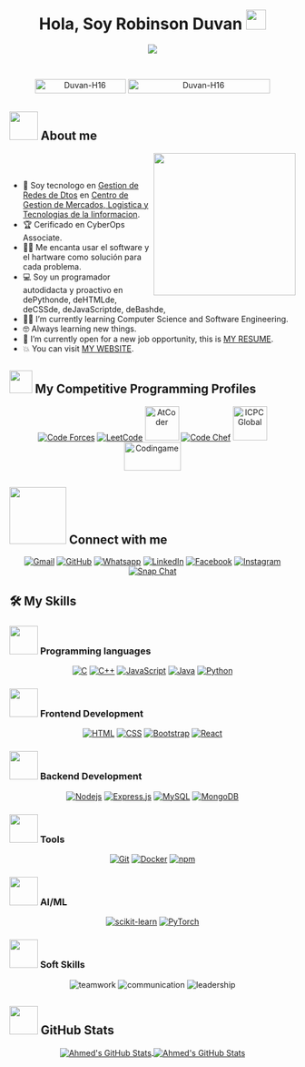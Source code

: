 <h1 align="center">Hola, Soy Robinson Duvan <img src="https://media.giphy.com/media/hvRJCLFzcasrR4ia7z/giphy.gif" width="35"></h1>
<p align="center">
  <a href="https://github.com/DenverCoder1/readme-typing-svg">
    <img src="https://readme-typing-svg.herokuapp.com?font=Time+New+Roman&color=%23C8BE25&size=25&center=true&vCenter=true&width=600&height=100&lines=Tecnologo+En+Redes+Duvan-H16;Gestion+de+Redes+de+Datos;Cyber+Security;Creacion+de+VLANs;Capasitado+en+CCNA;Instervencion+de+Redes;Cableado+Estructurado;Programacion+en+diferentes+lenguages">
  </a>
</p>

<br>

<p align="center">
  <img src="https://komarev.com/ghpvc/?username=Duvan-H16&label=Profile%20views&color=0047AB&style=plastic?" alt="Duvan-H16" height=25px, width=160px/>
  <a href = "https://commits.top/egypt.html" target="_blank">
    <img src="https://enfsgag3ayy6w9q.m.pipedream.net/&style=plastic" alt="Duvan-H16" target="_blank" height=25px, width=250px/>
  </a>
</p>

## <picture><img src = "https://github.com/7oSkaaa/7oSkaaa/blob/main/Images/about_me.gif?raw=true" width = 50px></picture> About me

<picture> <img align="right" src="https://github.com/7oSkaaa/7oSkaaa/blob/main/Images/Right_Side.gif?raw=true" width = 250px></picture>

<br><br>

- :school: Soy tecnologo en [Gestion de Redes de Dtos](https://sofiaplus-edu.com/courses/tecnologo-en-gestion-de-redes-de-datos/) en [Centro de Gestion de Mercados, Logistica y Tecnologias de la Iinformacion](https://sofiaplus-edu.com/).
- :trophy: Cerificado en CyberOps Associate.
- :technologist: Me encanta usar el software y el hartware como solución para cada problema.
- :computer: Soy un programador autodidacta y proactivo en dePythonde, deHTMLde, deCSSde, deJavaScriptde, deBashde, 
- :student: I’m currently learning Computer Science and Software Engineering.
- :nerd_face: Always learning new things.
- :thinking: I’m currently open for a new job opportunity, this is [MY RESUME](http://lnkiy.in/Ahmed_Hossam_Resume).
- :boom: You can visit [MY WEBSITE](https://cutt.ly/Ahmed_Hossam_Website).

## <picture> <img src="https://github.com/7oSkaaa/7oSkaaa/blob/main/Images/competitive_programming_profile.png?raw=true" width=40> </picture> My Competitive Programming Profiles
<p align="center">
  <a href="https://codeforces.com/profile/7oSkaaa"><img src="https://img.icons8.com/external-tal-revivo-shadow-tal-revivo/50/000000/external-codeforces-programming-competitions-and-contests-programming-community-logo-shadow-tal-revivo.png" alt="Code Forces"/></a>
  <a href="https://leetcode.com/7oSkaa/"><img src="https://img.icons8.com/external-tal-revivo-shadow-tal-revivo/50/000000/external-level-up-your-coding-skills-and-quickly-land-a-job-logo-shadow-tal-revivo.png" alt="LeetCode"/></a>
  <a href="https://atcoder.jp/users/ahmed_7oSkaa"><img src="https://i.ibb.co/Q9WSjDB/logo.png" alt="AtCoder" width=60px/></a>
  <a href="https://www.codechef.com/users/ahmed_7oskaa"><img src="https://img.icons8.com/color/50/000000/codechef.png" alt="Code Chef"/></a>
  <a href="https://icpc.global/ICPCID/IW0X0CTD0ZV9"><img src="https://i.ibb.co/6J0r7rW/Daco-5610880.png" alt="ICPC Global" width=60px /></a>
  <a href="https://www.codingame.com/profile/e5e56c7585fda3b457056b85180a4d636850344"><img src="https://i.ibb.co/1MRppTC/codingame-1.png" alt="Codingame" width="100" height="50"></a>
</p>

## <picture> <img src="https://github.com/7oSkaaa/7oSkaaa/blob/main/Images/Connect-with-me.gif?raw=true" width="100px"> </picture> Connect with me
<p align="center">
  <a href="mailto:ahmed.7oskaa@gmail.com"><img img src="https://img.shields.io/badge/gmail-%23EA4335.svg?style=plastic&logo=gmail&logoColor=white" alt="Gmail"/></a>
  <a href="https://github.com/7oSkaaa"><img src="https://img.shields.io/badge/github-%23181717.svg?style=plastic&logo=github&logoColor=white" alt="GitHub"/></a>
  <a href="https://wa.me/0201208822340"><img src="https://img.shields.io/badge/whatsapp-%2325D366.svg?style=plastic&logo=whatsapp&logoColor=white" alt="Whatsapp"/></a>
  <a href="https://www.linkedin.com/in/7oskaa/"><img src="https://img.shields.io/badge/linkedin-%230A66C2.svg?style=plastic&logo=linkedin&logoColor=white" alt="LinkedIn"/></a>
  <a href="https://www.facebook.com/7oSkaaa"><img src="https://img.shields.io/badge/facebook-%231877F2.svg?style=plastic&logo=facebook&logoColor=white" alt="Facebook"/></a>
  <a href="https://www.instagram.com/ahmed_7oskaa/"><img src="https://img.shields.io/badge/instagram-%23E4405F.svg?style=plastic&logo=instagram&logoColor=white" alt="Instagram"/></a>
  <a href="https://msng.link/o/?ahmed.7oskaa=sc"><img src="https://img.shields.io/badge/snapchat-%23FFFC00.svg?style=plastic&logo=snapchat&logoColor=black" alt="Snap Chat"/></a>
</p>

## 🛠️ My Skills

### <picture> <img src="https://github.com/7oSkaaa/7oSkaaa/blob/main/Images/Programming_Languages.gif?raw=true" width=50px> </picture> Programming languages
<p align="center">
  <a href="https://www.cprogramming.com/" target="_blank"><img alt="C" src="https://img.shields.io/badge/C%20-%232370ED.svg?style=plastic&logo=c&logoColor=white"></a>
  <a href="https://www.w3schools.com/cpp/" target="_blank"><img alt="C++" src="https://img.shields.io/badge/C++%20-%2300599C.svg?style=plastic&logo=c%2B%2B&logoColor=white"></a>
  <a href="https://developer.mozilla.org/en-US/docs/Web/JavaScript" target="_blank"><img alt="JavaScript" src="https://img.shields.io/badge/JavaScript%20-%23F7DF1E.svg?style=plastic&logo=javascript&logoColor=black"></a>
  <a href="https://www.java.com" target="_blank"><img alt="Java" src="https://img.shields.io/badge/Java-%23007396.svg?style=plastic&logo=java&logoColor=white"></a>
  <a href="https://www.python.org" target="_blank"><img alt="Python" src="https://img.shields.io/badge/Python%20-%2314354C.svg?style=plastic&logo=python&logoColor=white"></a>
</p>

### <picture> <img src="https://github.com/7oSkaaa/7oSkaaa/blob/main/Images/Front_End.gif?raw=true" width=50px> </picture> Frontend Development
<p align="center">
  <a href="https://www.w3.org/html/" target="_blank"><img alt="HTML" src="https://img.shields.io/badge/HTML5%20-%23E34F26.svg?style=plastic&logo=html5&logoColor=white"></a>
  <a href="https://www.w3schools.com/css/" target="_blank"><img alt="CSS" src="https://img.shields.io/badge/CSS3%20-%231572B6.svg?style=plastic&logo=css3&logoColor=white"></a>
  <a href="https://getbootstrap.com/" target="_blank"><img alt="Bootstrap" src="https://img.shields.io/badge/Bootstrap%20-%23563D7C.svg?style=plastic&logo=bootstrap&logoColor=white"></a>
  <a href="https://reactjs.org/" target="_blank"><img alt="React" src="https://img.shields.io/badge/React%20-%2361DAFB.svg?style=plastic&logo=react&logoColor=black"></a>
</p>

### <picture> <img src="https://github.com/7oSkaaa/7oSkaaa/blob/main/Images/Back_End.gif?raw=true" width=50px> </picture> Backend Development
<p align="center">
  <a href="https://nodejs.org" target="_blank"><img alt="Nodejs" src="https://img.shields.io/badge/Node.js%20-%23339933.svg?style=plastic&logo=node.js&logoColor=white"></a>
  <a href="https://expressjs.com/" target="_blank"><img alt="Express.js" src="https://img.shields.io/badge/Express.js%20-%23404d59.svg?style=plastic&logo=express&logoColor=white"></a>
  <a href="https://www.mysql.com/" target="_blank"><img alt="MySQL" src="https://img.shields.io/badge/MySQL-%2300f.svg?style=plastic&logo=mysql&logoColor=white"></a>
  <a href="https://www.mongodb.com/" target="_blank"><img alt="MongoDB" src="https://img.shields.io/badge/MongoDB-%2347A248.svg?style=plastic&logo=mongodb&logoColor=white"></a>
</p>

### <picture> <img src="https://github.com/7oSkaaa/7oSkaaa/blob/main/Images/Software_Tools.gif?raw=true" width=50px> </picture> Tools
<p align="center">
  <a href="https://git-scm.com/" target="_blank"><img alt="Git" src="https://img.shields.io/badge/Git%20-%23F05032.svg?style=plastic&logo=git&logoColor=white"></a>
  <a href="https://www.docker.com/" target="_blank"><img alt="Docker" src="https://img.shields.io/badge/Docker%20-%232496ED.svg?style=plastic&logo=docker&logoColor=white"></a>
  <a href="https://www.npmjs.com/" target="_blank"><img alt="npm" src="https://img.shields.io/badge/npm%20-%23CB3837.svg?style=plastic&logo=npm&logoColor=white"></a>
</p>

### <picture> <img src="https://github.com/7oSkaaa/7oSkaaa/blob/main/Images/Artificial_Intelligence.gif?raw=true" width=50px> </picture> AI/ML
<p align="center">
  <a href="https://scikit-learn.org/" target="_blank"><img alt="scikit-learn" src="https://img.shields.io/badge/scikit--learn-%23F7931E.svg?style=plastic&logo=scikit-learn&logoColor=white"></a>
  <a href="https://pytorch.org/" target="_blank"><img alt="PyTorch" src="https://img.shields.io/badge/PyTorch-%23EE4C2C.svg?style=plastic&logo=pytorch&logoColor=white"></a>
</p>

### <picture> <img src="https://github.com/7oSkaaa/7oSkaaa/blob/main/Images/Soft_Skills.gif?raw=true" width=50px> </picture> Soft Skills
<p align="center">
  <img src="https://img.shields.io/badge/Teamwork-%2335B3A7.svg?style=plastic" alt="teamwork"/>
  <img src="https://img.shields.io/badge/Communication-%23FF8C00.svg?style=plastic" alt="communication"/>
  <img src="https://img.shields.io/badge/Leadership-%2333A1FD.svg?style=plastic" alt="leadership"/>
</p>

## <picture> <img src="https://github.com/7oSkaaa/7oSkaaa/blob/main/Images/github_stats.gif?raw=true" width=50px> </picture> GitHub Stats

<p align="center">
  <a href="https://github.com/7oSkaaa">
    <img align="center" src="https://github-readme-stats.vercel.app/api?username=7oSkaaa&show_icons=true&count_private=true&hide=prs&theme=highcontrast" alt="Ahmed's GitHub Stats" />
  </a>
  <a href="https://github.com/7oSkaaa">
    <img align="center" src="https://github-readme-stats.vercel.app/api/top-langs/?username=7oSkaaa&layout=compact&langs_count=10&theme=highcontrast" alt="Ahmed's GitHub Stats" />
  </a>
</p>
